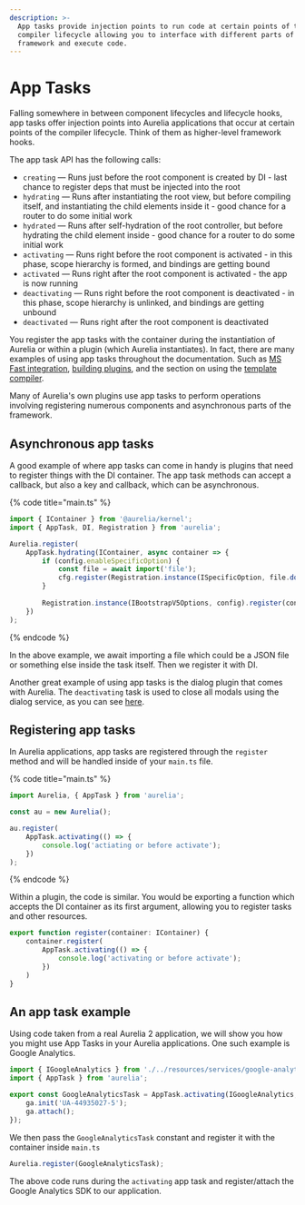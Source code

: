 ```yaml
---
description: >-
  App tasks provide injection points to run code at certain points of the
  compiler lifecycle allowing you to interface with different parts of the
  framework and execute code.
---
```


# App Tasks

Falling somewhere in between component lifecycles and lifecycle hooks, app tasks offer injection points into Aurelia applications that occur at certain points of the compiler lifecycle. Think of them as higher-level framework hooks.

The app task API has the following calls:

* `creating` — Runs just before the root component is created by DI - last chance to register deps that must be injected into the root
* `hydrating` — Runs after instantiating the root view, but before compiling itself, and instantiating the child elements inside it - good chance for a router to do some initial work
* `hydrated` — Runs after self-hydration of the root controller, but before hydrating the child element inside - good chance for a router to do some initial work
* `activating` — Runs right before the root component is activated - in this phase, scope hierarchy is formed, and bindings are getting bound
* `activated` — Runs right after the root component is activated - the app is now running
* `deactivating` — Runs right before the root component is deactivated - in this phase, scope hierarchy is unlinked, and bindings are getting unbound
* `deactivated` — Runs right after the root component is deactivated

You register the app tasks with the container during the instantiation of Aurelia or within a plugin (which Aurelia instantiates). In fact, there are many examples of using app tasks throughout the documentation. Such as [MS Fast integration](../reference/examples/integration/ms-fast.md), [building plugins](../developer-guides/building-plugins.md), and the section on using the [template compiler](../developer-guides/scenarios/the-template-compiler.md).

Many of Aurelia's own plugins use app tasks to perform operations involving registering numerous components and asynchronous parts of the framework.

## Asynchronous app tasks

A good example of where app tasks can come in handy is plugins that need to register things with the DI container. The app task methods can accept a callback, but also a key and callback, which can be asynchronous.

{% code title="main.ts" %}
```typescript
import { IContainer } from '@aurelia/kernel';
import { AppTask, DI, Registration } from 'aurelia';

Aurelia.register(
    AppTask.hydrating(IContainer, async container => {
        if (config.enableSpecificOption) {
            const file = await import('file');
            cfg.register(Registration.instance(ISpecificOption, file.do());
        }
        
        Registration.instance(IBootstrapV5Options, config).register(container);
    })
);
```
{% endcode %}

In the above example, we await importing a file which could be a JSON file or something else inside the task itself. Then we register it with DI.

Another great example of using app tasks is the dialog plugin that comes with Aurelia. The `deactivating` task is used to close all modals using the dialog service, as you can see [here](../../../packages/runtime-html/src/plugins/dialog/dialog-service.ts#L55).

## Registering app tasks

In Aurelia applications, app tasks are registered through the `register` method and will be handled inside of your `main.ts` file.

{% code title="main.ts" %}
```typescript
import Aurelia, { AppTask } from 'aurelia';

const au = new Aurelia();

au.register(
    AppTask.activating(() => {
        console.log('actiating or before activate');
    })
);
```
{% endcode %}

Within a plugin, the code is similar. You would be exporting a function which accepts the DI container as its first argument, allowing you to register tasks and other resources.

```typescript
export function register(container: IContainer) {
    container.register(
        AppTask.activating(() => {
            console.log('activating or before activate');
        })
    )
}
```

## An app task example

Using code taken from a real Aurelia 2 application, we will show you how you might use App Tasks in your Aurelia applications. One such example is Google Analytics.

```typescript
import { IGoogleAnalytics } from './../resources/services/google-analytics';
import { AppTask } from 'aurelia';

export const GoogleAnalyticsTask = AppTask.activating(IGoogleAnalytics, (ga) => {
    ga.init('UA-44935027-5');
    ga.attach();
});
```

We then pass the `GoogleAnalyticsTask` constant and register it with the container inside `main.ts`

```typescript
Aurelia.register(GoogleAnalyticsTask);
```

The above code runs during the `activating` app task and register/attach the Google Analytics SDK to our application.
